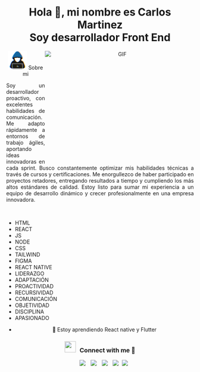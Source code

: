 <div align="center"> 
  <h1>Hola 👋, mi nombre es Carlos Martinez <br/>
      Soy desarrollador Front End </h1>
<div>
  <a target="_blank" align="center">
  <img align="right" top="500" height="300" width="400" alt="GIF"       
   src="https://media.giphy.com/media/SWoSkN6DxTszqIKEqv/giphy.gif">
  </a>
  <picture><img src = "https://github.com/0xAbdulKhalid/0xAbdulKhalid/raw/main/assets/mdImages/about_me.gif" width = 50px>    </picture> Sobre mi  <br/>
  <p style="text-align:justify;">Soy un desarrollador proactivo, con excelentes habilidades de comunicación. Me adapto           rápidamente a entornos de trabajo ágiles, aportando ideas innovadoras en cada sprint. Busco constantemente optimizar        mis habilidades técnicas a través de cursos y certificaciones.
     Me enorgullezco de haber participado en proyectos retadores, entregando resultados a tiempo y cumpliendo los más altos      estándares de calidad. Estoy listo para sumar mi experiencia a un equipo de desarrollo dinámico y crecer         
     profesionalmente en una empresa innovadora.</p>
  <br/>
</div>
<div>
  <ul align="left" style="">
    <li>HTML</li>
    <li>REACT</li>
    <li>JS</li>
    <li>NODE</li>
    <li>CSS</li>
    <li>TAILWIND</li>
    <li>FIGMA</li>
    <li>REACT NATIVE</li>
    <li>LIDERAZGO</li>
    <li>ADAPTACIÓN</li>
    <li>PROACTIVIDAD</li>
    <li>RECURSIVIDAD</li>
    <li>COMUNICACIÓN</li>
    <li>OBJETIVIDAD</li>
    <li>DISCIPLINA</li>
    <li>APASIONADO</li>
  </ul>
</div>









- 🌱 Estoy aprendiendo React native y Flutter 

<h3 align="center" > <img src="https://media.giphy.com/media/iY8CRBdQXODJSCERIr/giphy.gif" width="30" height="30" style="margin-right: 10px;">Connect with me 🤝 </h3>

<p align="center">

 <div align="center"  class="icons-social" style="margin-left: 10px;">
        <a style="margin-left: 10px;"  target="_blank" href="https://www.linkedin.com/in/saurabhmchavan/">
			<img src="https://img.icons8.com/doodle/40/000000/linkedin--v2.png"></a>
        <a style="margin-left: 10px;" target="_blank" href="https://github.com/100rabhcsmc">
		<img src="https://img.icons8.com/doodle/40/000000/github--v1.png"></a>
		<a style="margin-left: 10px;" target="_blank" href="https://stackoverflow.com/users/12053852/saurabh-chavan?tab=profile">
				<img src="https://img.icons8.com/external-tal-revivo-color-tal-revivo/40/000000/external-stack-overflow-is-a-question-and-answer-site-for-professional-logo-color-tal-revivo.png"></a>
	   <a style="margin-left: 10px;" target="_blank" href="https://dev.to/100rabhcsmc">
					<img src="https://img.icons8.com/external-sketchy-juicy-fish/0.6x/external-blog-online-services-sketchy-sketchy-juicy-fish.png"></a>
		<a style="margin-left: 5px;" target="_blank" href="https://drive.google.com/file/d/1khQ6q3hf1vyFNixM4rYbbULpSh7uhCOZ/view?usp=sharing">
					<img src="https://img.icons8.com/plasticine/0.5x/resume.png" ></a>
      </div>

</p>
